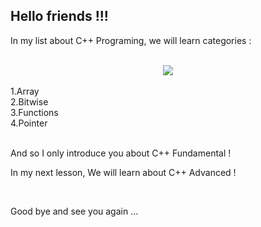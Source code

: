 ## Hello friends !!!
<p>In my list about C++ Programing, we will learn categories : </p> <br>

<div align="center">

<img  src="https://pspdfkit.com/assets/images/blog/2019/making-cpp-talk-to-other-languages-with-swig/article-header-2bc88895.png" />
  
 </div> 
 </br>
1.Array <br> 
2.Bitwise <br>
3.Functions <br>
4.Pointer <br>
</br>
<p></p> And so I only introduce you about C++ Fundamental ! <br>
<p>In my next lesson, We will learn about C++ Advanced ! </p> <br>
<p>Good bye and see you again ...</p> 


